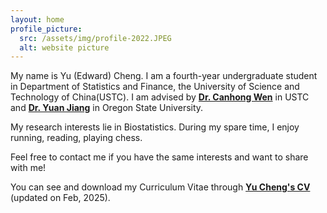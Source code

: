 ```yaml
---
layout: home
profile_picture:
  src: /assets/img/profile-2022.JPEG
  alt: website picture
---
```


<p>
My name is Yu (Edward) Cheng. I am a fourth-year undergraduate student in Department of Statistics and Finance, the University of Science and Technology of China(USTC). I am advised by <strong><a href="https://bs.ustc.edu.cn/english/profile.php?id=352" target="_blank">Dr. Canhong Wen</a></strong> in USTC and <strong><a href="https://science.oregonstate.edu/directory/yuan-jiang" target="_blank">Dr. Yuan Jiang</a></strong> in Oregon State University. 
</p>
<p>
My research interests lie in Biostatistics. During my spare time, I enjoy running, reading, playing chess.

</p>

<p>
Feel free to contact me if you have the same interests and want to share with me!

</p>



<p>
You can see and download my Curriculum Vitae through <strong><a href="https://drive.google.com/file/d/14Fk-y4sEnN2tpcRtvd5IbbZ9ewiMpNT9/view?usp=drive_link" target="_blank"> Yu Cheng's CV </a></strong> (updated on Feb, 2025).
</p>
